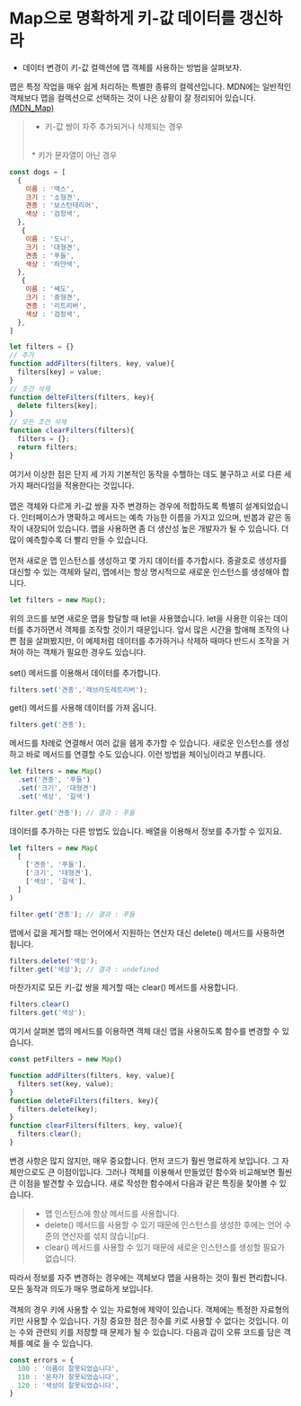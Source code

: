 # Map으로 명확하게 키-값 데이터를 갱신하라

* 데이터 변경이 키-값 컬렉션에 맵 객체를 사용하는 방법을 살펴보자.

맵은 특정 작업을 매우 쉽게 처리하는 특별한 종류의 컬렉션입니다. MDN에는 일반적인 객체보다 맵을 컬렉션으로 선택하는 것이 나은 상황이 잘 정리되어 있습니다. [(MDN_Map)](https://developer.mozilla.org/en-US/docs/Web/JavaScript/Reference/Global_Objects/Map)
<br/>
> * 키-값 쌍이 자주 추가되거나 삭제되는 경우
> <br/>
> * 키가 문자열이 아닌 경우

```js 
const dogs = [
  {
    이름 : '맥스',
    크기 : '소형견',
    견종 : '보스턴테리어',
    색상 : '검정색',
  },
   {
    이름 : '도니',
    크기 : '대형견',
    견종 : '푸들',
    색상 : '하얀색',
  },
   {
    이름 : '쌔도',
    크기 : '중형견',
    견종 : '리트리버',
    색상 : '검정색',
  },
]

let filters = {}
// 추가
function addFilters(filters, key, value){
  filters[key] = value;
}
// 조건 삭제
function delteFilters(filters, key){
  delete filters[key];
}
// 모든 조건 삭제
function clearFilters(filters){
  filters = {};
  return filters;
}
```
여기서 이상한 점은 단지 세 가지 기본적인 동작을 수핼하는 데도 불구하고 서로 다른 세 가지 패러다임을 적용한다는 것입니다. 
<br/>
<br/>
맵은 객체와 다르게 키-값 쌍을 자주 변경하는 경우에 적합하도록 특별히 설계되었습니다. 인터페이스가 명확하고 메서드는 예측 가능한 이름을 가지고 있으며, 반봅과 같은 동작이 내장되어 있습니다. 맵을 사용하면 좀 더 생산성 높은 개발자가 될 수 있습니다. 더 많이 예측할수록 더 빨리 만들 수 있습니다.
<br/>
<br/>
먼저 새로운 맵 인스턴스를 생성하고 몇 가지 데이터를 추가합시다. 중괄호로 생성자를 대신할 수 있는 객체와 달리, 맵에서는 항상 명시적으로 새로운 인스턴스를 생성해야 합니다.
```js
let filters = new Map();
```
위의 코드를 보면 새로운 맵을 할달할 때 let을 사용했습니다. let을 사용한 이유는 데이터를 추가하면서 객체를 조작할 것이기 때문입니다. 앞서 많은 시간을 할애해 조작의 나쁜 점을 살펴봤지만, 이 예제처럼 데이터를 추가하거나 삭제하 때마다 반드시 조작을 거쳐야 하는 객체가 필요한 경우도 있습니다. 
<br/>
<br/>
set() 메서드를 이용해서 데이터를 추가합니다.
```js
filters.set('견종','래브라도레트리버');
```
get() 메서드를 사용해 데이터를 가져 옵니다.
```js
filters.get('견종');
```
메서드를 차례로 연결해서 여러 값을 쉡게 추가할 수 있습니다. 새로운 인스턴스를 생성하고 바로 메서드를 연결할 수도 있습니다. 이런 방법을 체이닝이라고 부릅니다.
```js
let filters = new Map()
  .set('견종', '푸들')
  .set('크기', '대형견')
  .set('색상', '갈색')

filter.get('견종'); // 결과 : 푸들
```

데이터를 추가하는 다른 방법도 있습니다. 배열을 이용해서 정보를 추가할 수 있지요.
```js
let filters = new Map(
  [
    ['견종', '푸들'],
    ['크기', '대형견'],
    ['색상', '갈색'],
  ]
) 

filter.get('견종'); // 결과 : 푸들
```
맵에서 값을 제거할 때는 언어에서 지원하는 연산자 대신 delete() 메서드를 사용하면 됩니다. 
```js
filters.delete('색상');
filter.get('색상'); // 결과 : undefined
```
마찬가지로 모든 키-값 쌍을 제거할 때는 clear() 메서드를 사용합니다.
```js
filters.clear()
filters.get('색상');
```
여기서 살펴본 맵의 메서드를 이용하면 객체 대신 맵을 사용하도록 함수를 변경할 수 있습니다.
```js
const petFilters = new Map()

function addFilters(filters, key, value){
  filters.set(key, value);
}
function deleteFilters(filters, key){
  filters.delete(key);
}
function clearFilters(filters, key, value){
  filters.clear();
}
```

변경 사항은 많지 않지만, 매우 중요합니다. 먼저 코드가 훨씬 명료하게 보입니다. 그 자체만으로도 큰 이점이입니다. 그러나 객체를 이용해서 만들었던 함수와 비교해보면 훨씬 큰 이점을 발견할 수 있습니다. 새로 작성한 함수에서 다음과 같은 특징을 찾아볼 수 있습니다.

> * 맵 인스턴스에 항상 메서드를 사용합니다. <br/>
> * delete() 메서드를 사용할 수 있기 때문에 인스턴스를 생성한 후에는 언어 수준의 연산자를 섞지 않습니[p다.
> * clear() 메서드를 사용할 수 있기 때문에 새로운 인스턴스를 생성할 필요가 없습니다.

따라서 정보를 자주 변경하는 경우에는 객체보다 맵을 사용하는 것이 훨씬 편리합니다. 모든 동작과 의도가 매우 명료하게 보입니다.
<br/>
<br/>
객체의 경우 키에 사용할 수 있는 자료형에 제약이 있습니다. 객체에는 특정한 자료형의 키만 사용할 수 있습니다. 가장 중요한 점은 정수를 키로 사용할 수 없다는 것입니다. 이는 수와 관련되 키를 저장할 때 문제가 될 수 있습니다. 다음과 갑이 오류 코드를 담은 객체를 예로 들 수 있습니다.
```js
const errors = {
  100 : '이름이 잘못되었습니다',
  110 : '문자가 잘못되었습니다',
  120 : '색상이 잘못되었습니다',
}
```

